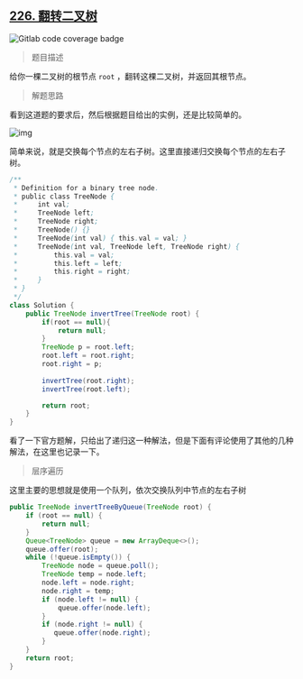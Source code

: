 ## [226. 翻转二叉树](https://leetcode.cn/problems/invert-binary-tree/)

![Gitlab code coverage badge](https://img.shields.io/badge/难度-简单-green)

> 题目描述

给你一棵二叉树的根节点 `root` ，翻转这棵二叉树，并返回其根节点。

> 解题思路

看到这道题的要求后，然后根据题目给出的实例，还是比较简单的。

![img](https://assets.leetcode.com/uploads/2021/03/14/invert1-tree.jpg)

简单来说，就是交换每个节点的左右子树。这里直接递归交换每个节点的左右子树。

```java
/**
 * Definition for a binary tree node.
 * public class TreeNode {
 *     int val;
 *     TreeNode left;
 *     TreeNode right;
 *     TreeNode() {}
 *     TreeNode(int val) { this.val = val; }
 *     TreeNode(int val, TreeNode left, TreeNode right) {
 *         this.val = val;
 *         this.left = left;
 *         this.right = right;
 *     }
 * }
 */
class Solution {
    public TreeNode invertTree(TreeNode root) {
        if(root == null){
            return null;
        }
        TreeNode p = root.left;
        root.left = root.right;
        root.right = p;
        
        invertTree(root.right);
        invertTree(root.left);

        return root;
    }
}
```

看了一下官方题解，只给出了递归这一种解法，但是下面有评论使用了其他的几种解法，在这里也记录一下。

> 层序遍历

这里主要的思想就是使用一个队列，依次交换队列中节点的左右子树

```java
public TreeNode invertTreeByQueue(TreeNode root) {
	if (root == null) {
        return null;
    }
    Queue<TreeNode> queue = new ArrayDeque<>();
    queue.offer(root);
    while (!queue.isEmpty()) {
    	TreeNode node = queue.poll();
        TreeNode temp = node.left;
        node.left = node.right;
        node.right = temp;
        if (node.left != null) {
	        queue.offer(node.left);
        }
        if (node.right != null) {
 	       queue.offer(node.right);
        }
    }
    return root;
}
```

